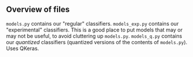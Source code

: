 ## Overview of files

`models.py` contains our "regular" classifiers.
`models_exp.py` contains our "experimental" classifiers. This is a good place to put models that may or may not be useful, to avoid cluttering up `models.py`.
`models_q.py` contains our *quantized* classifiers (quantized versions of the contents of `models.py`). Uses QKeras.